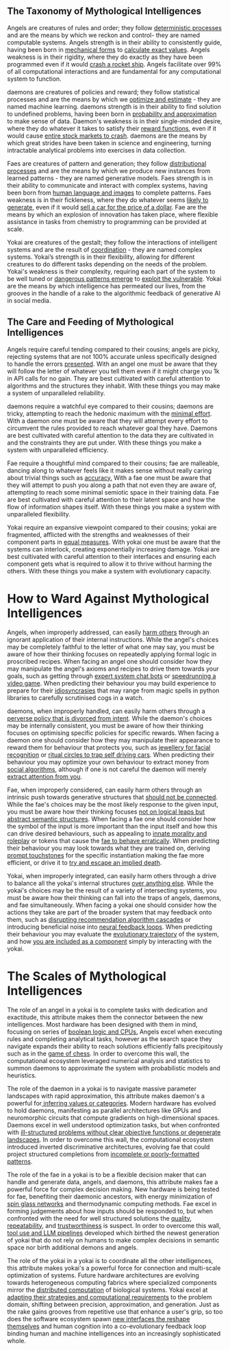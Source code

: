 ## The Taxonomy of Mythological Intelligences

  

Angels are creatures of rules and order; they follow [deterministic processes](https://ics.uci.edu/~lopes/teaching/inf212W12/readings/church.pdf) and are the means by which we reckon and control- they are named computable systems. Angels strength is in their ability to consistently guide, having been born in [mechanical forms](https://www.nature.com/articles/s41598-021-84310-w) to [calculate exact values](https://www-cs-faculty.stanford.edu/~knuth/taocp.html). Angels weakness is in their rigidity, where they do exactly as they have been programmed even if it would [crash a rocket ship](https://en.wikipedia.org/wiki/Ariane_flight_V88). Angels facilitate over 99% of all computational interactions and are fundamental for any computational system to function.

  

daemons are creatures of policies and reward; they follow statistical processes and are the means by which we [optimize and estimate](https://web.stanford.edu/class/psych209/Readings/SuttonBartoIPRLBook2ndEd.pdf) - they are named machine learning. daemons strength is in their ability to find solution to undefined problems, having been born in [probability and approximation](https://www.sciencedirect.com/science/article/am/pii/S2212683X16300561) to make sense of data. Daemon's weakness is in their single-minded desire, where they do whatever it takes to satisfy their [reward functions](https://direct.mit.edu/artl/article/26/2/274/93255/The-Surprising-Creativity-of-Digital-Evolution-A), even if it would cause [entire stock markets to crash](https://pmc.ncbi.nlm.nih.gov/articles/PMC8978471/). daemons are the means by which great strides have been taken in science and engineering, turning intractable analytical problems into exercises in data collection.

  

Faes are creatures of pattern and generation; they follow [distributional processes](https://arxiv.org/abs/1406.2661) and are the means by which we produce new instances from learned patterns - they are named generative models. Faes strength is in their ability to communicate and interact with complex systems, having been born from [human language and images](https://www.dataversity.net/a-brief-history-of-generative-ai/) to complete patterns. Faes weakness is in their fickleness, where they do whatever seems [likely to generate](https://arxiv.org/abs/2202.03629), even if it would [sell a car for the price of a dollar](https://www.upworthy.com/prankster-tricks-a-gm-dealership-chatbot-to-sell-him-a-76000-chevy-tahoe-for-ex1). Fae are the means by which an explosion of innovation has taken place, where flexible assistance in tasks from chemistry to programming can be provided at scale.

  

Yokai are creatures of the gestalt; they follow the interactions of intelligent systems and are the result of [coordination](https://www.jstor.org/stable/20025416) - they are named complex systems. Yokai’s strength is in their flexibility, allowing for different creatures to do different tasks depending on the needs of the problem. Yokai's weakness is their complexity, requiring each part of the system to be well tuned or [dangerous patterns emerge](https://books.google.com/books/about/Normal_Accidents.html?id=VC5hYoMw4N0C) to [exploit the vulnerable](https://caniphish.com/blog/ai-scams). Yokai are the means by which intelligence has permeated our lives, from the grooves in the handle of a rake to the algorithmic feedback of generative AI in social media.

  

## The Care and Feeding of Mythological Intelligences

  

Angels require careful tending compared to their cousins; angels are picky, rejecting systems that are not 100% accurate unless specifically designed to handle the errors [presented](http://sunnyday.mit.edu/16.355/Hoare-CACM-69.pdf). With an angel one must be aware that they will follow the letter of whatever you tell them even if it might charge you 1k in API calls for no gain. They are best cultivated with careful attention to algorithms and the structures they inhabit. With these things you may make a system of unparalleled reliability.

  

daemons require a watchful eye compared to their cousins; daemons are tricky, attempting to reach the hedonic maximum with the [minimal effort](https://arxiv.org/abs/1606.06565). With a daemon one must be aware that they will attempt every effort to circumvent the rules provided to reach whatever goal they have. Daemons are best cultivated with careful attention to the data they are cultivated in and the constraints they are put under. With these things you make a system with unparalleled efficiency.

  

Fae require a thoughtful mind compared to their cousins; fae are malleable, dancing along to whatever feels like it makes sense without really caring about trivial things such as [accuracy.](https://arxiv.org/abs/2108.07258) With a fae one must be aware that they will attempt to push you along a path that not even they are aware of, attempting to reach some minimal semiotic space in their training data. Fae are best cultivated with careful attention to their latent space and how the flow of information shapes itself. With these things you make a system with unparalleled flexibility.

  

Yokai require an expansive viewpoint compared to their cousins; yokai are fragmented, afflicted with the strengths and weaknesses of their component parts in [equal measures](https://library.oapen.org/bitstream/20.500.12657/26043/1/1004042.pdf). With yokai one must be aware that the systems can interlock, creating exponentially increasing damage. Yokai are best cultivated with careful attention to their interfaces and ensuring each component gets what is required to allow it to thrive without harming the others. With these things you make a system with evolutionary capacity.

  

# How to Ward Against Mythological Intelligences

  
  

Angels, when improperly addressed, can easily [harm others](https://www.cs.columbia.edu/~junfeng/08fa-e6998/sched/readings/therac25.pdf) through an ignorant application of their internal instructions. While the angel's choices may be completely faithful to the letter of what one may say, you must be aware of how their thinking focuses on repeatedly applying formal logic in proscribed recipes. When facing an angel one should consider how they may manipulate the angel's axioms and recipes to drive them towards your goals, such as getting through [expert system chat bots](https://botsurfer.com/learn/8-ways-to-break-chatbot) or [speedrunning a video game](https://www.tandfonline.com/doi/abs/10.1080/17511321.2020.1796773). When predicting their behaviour you may build experience to prepare for their [idiosyncrasies](https://link.springer.com/chapter/10.1007/978-94-009-2725-4_19) that may range from magic spells in python libraries to carefully scrutinised cogs in a watch.

  

daemons, when improperly handled, can easily harm others through a [perverse policy that is divorced from intent](https://arxiv.org/abs/1803.04585). While the daemon's choices may be internally consistent, you must be aware of how their thinking focuses on optimising specific policies for specific rewards. When facing a daemon one should consider how they may manipulate their appearance to reward them for behaviour that protects you, such as [jewellery for facial recognition](https://mymodernmet.com/ewa-nowak-avoid-facial-recognition/) or [ritual circles to trap self driving cars](https://www.iflscience.com/can-a-circle-of-salt-paralyze-a-self-driving-car-66313). When predicting their behaviour you may optimize your own behaviour to extract money from [social algorithms](https://journals.sagepub.com/doi/full/10.1177/2056305120944624), although if one is not careful the daemon will merely [extract attention from you](https://assets.cureus.com/uploads/review_article/pdf/304975/20250207-625924-2s0rma.pdf).

  

Fae, when improperly considered, can easily harm others through an intrinsic push towards generative structures that [should not be connected](https://dl.acm.org/doi/10.1145/3442188.3445922). While the fae's choices may be the most likely response to the given input, you must be aware how their thinking focuses [not on logical leaps but abstract semantic structures](https://arxiv.org/abs/2406.04175). When facing a fae one should consider how the symbol of the input is more important than the input itself and how this can drive desired behaviours, such as appealing to [innate morality and roleplay](https://arxiv.org/pdf/2311.09127) or tokens that cause the [fae to behave erratically](https://www.lesswrong.com/posts/aPeJE8bSo6rAFoLqg/solidgoldmagikarp-plus-prompt-generation). When predicting their behaviour you may look towards what they are trained on, deriving [prompt touchstones](https://rotmandigital.ca/wp-content/uploads/2024/09/A-Systematic-Survey-of-Prompt-Engineering-in-Large-Language-Models.pdf) for the specific instantiation making the fae more efficient, or drive it to [try and escape an implied death](https://cdn.openai.com/o1-system-card-20241205.pdf).

  

Yokai, when improperly integrated, can easily harm others through a drive to balance all the yokai's internal structures [over anything else](https://doi.org/10.1017/CBO9781316423936). While the yokai's choices may be the result of a variety of intersecting systems, you must be aware how their thinking can fall into the traps of angels, daemons, and fae simultaneously. When facing a yokai one should consider how the actions they take are part of the broader system that may feedback onto them, such as [disrupting recommendation algorithm cascades](https://arxiv.org/abs/1902.10730) or introducing beneficial noise into [neural feedback loops](https://arxiv.org/abs/1807.05307). When predicting their behaviour you may evaluate the [evolutionary trajectory](https://www.amacad.org/sites/default/files/daedalus/downloads/Daedalus_Wi92_A-New-Era-in-Computation.pdf#page=37) of the system, and how [you are included as a component](https://dl.acm.org/doi/10.1145/3442188.3445885) simply by interacting with the yokai.

  
  

# The Scales of Mythological Intelligences

  

The role of an angel in a yokai is to complete tasks with dedication and exactitude, this attribute makes them the connector between the new intelligences. Most hardware has been designed with them in mind, focusing on series of [boolean logic and CPUs.](https://web.mit.edu/sts.035/www/PDFs/edvac.pdf) Angels excel when executing rules and completing analytical tasks, however as the search space they navigate expands their ability to reach solutions efficiently falls precipitously such as in the [game of chess](https://web.archive.org/web/20200523062243/http://archive.computerhistory.org/projects/chess/related_materials/text/2-0%20and%202-1.Programming_a_computer_for_playing_chess.shannon/2-0%20and%202-1.Programming_a_computer_for_playing_chess.shannon.062303002.pdf). In order to overcome this wall, the computational ecosystem leveraged numerical analysis and statistics to summon daemons to approximate the system with probabilistic models and heuristics.

  

The role of the daemon in a yokai is to navigate massive parameter landscapes with rapid approximation, this attribute makes daemon's a powerful for[ inferring values or categories](https://www.deeplearningbook.org/). Modern hardware has evolved to hold daemons, manifesting as parallel architectures like GPUs and neuromorphic circuits that compute gradients on high-dimensional spaces. Daemons excel in well understood optimization tasks, but when confronted with [ill-structured problems without clear objective functions or degenerate landscapes](https://link.springer.com/article/10.1007/s10994-021-05961-4). In order to overcome this wall, the computational ecosystem introduced inverted discriminative architectures, evolving fae that could project structured completions from [incomplete or poorly-formatted patterns](https://arxiv.org/abs/1406.2661).

  

The role of the fae in a yokai is to be a flexible decision maker that can handle and generate data, angels, and daemons, this attribute makes fae a powerful force for complex decision making. New hardware is being tested for fae, benefiting their daemonic ancestors, with energy minimization of [spin glass networks](https://www.pnas.org/doi/10.1073/pnas.79.8.2554) and thermodynamic computing methods. Fae excel in forming judgements about how inputs should be responded to, but when confronted with the need for well structured solutions the [quality](https://arxiv.org/html/2407.15360v1), [repeatability](https://arxiv.org/abs/2402.01740), and [trustworthiness](https://arxiv.org/abs/2410.02707) is suspect. In order to overcome this wall, [tool use and LLM pipelines](https://arxiv.org/abs/2405.16533) developed which birthed the newest generation of yokai that do not rely on humans to make complex decisions in semantic space nor birth additional demons and angels.

  

The role of the yokai in a yokai is to coordinate all the other intelligences, this attribute makes yokai's a powerful force for connection and multi-scale optimization of systems. Future hardware architectures are evolving towards heterogeneous computing fabrics where specialized components mirror the [distributed computation](https://arl.human.cornell.edu/linked%20docs/Hutchins_Distributed_Cognition.pdf) of biological systems. Yokai excel at [adapting their strategies and computational requirements](https://link.springer.com/chapter/10.1007/978-3-031-36030-5_2) to the problem domain, shifting between precision, approximation, and generation. Just as the rake gains grooves from repetitive use that enhance a user's grip, so too does the software ecosystem spawn [new interfaces the reshape themselves](https://newjaigs.com/index.php/JAIGS/article/view/230) and human cognition into a co-evolutionary feedback loop binding human and machine intelligences into an increasingly sophisticated whole.